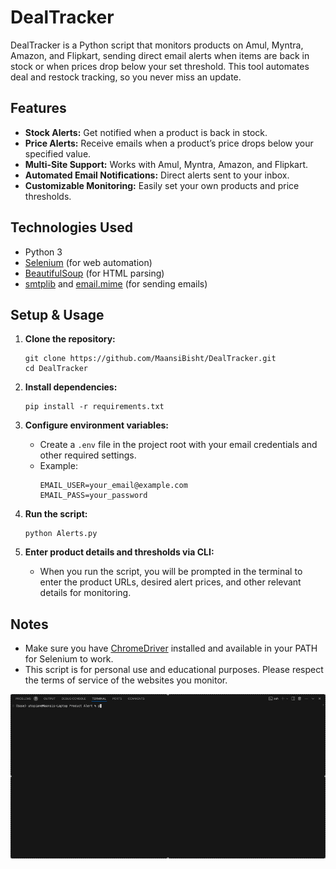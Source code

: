 # DealTracker
DealTracker is a Python script that monitors products on Amul, Myntra, Amazon, and Flipkart, sending direct email alerts when items are back in stock or when prices drop below your set threshold. This tool automates deal and restock tracking, so you never miss an update.

## Features

- **Stock Alerts:** Get notified when a product is back in stock.
- **Price Alerts:** Receive emails when a product’s price drops below your specified value.
- **Multi-Site Support:** Works with Amul, Myntra, Amazon, and Flipkart.
- **Automated Email Notifications:** Direct alerts sent to your inbox.
- **Customizable Monitoring:** Easily set your own products and price thresholds.

## Technologies Used

- Python 3
- [Selenium](https://www.selenium.dev/) (for web automation)
- [BeautifulSoup](https://www.crummy.com/software/BeautifulSoup/) (for HTML parsing)
- [smtplib](https://docs.python.org/3/library/smtplib.html) and [email.mime](https://docs.python.org/3/library/email.mime.html) (for sending emails)

## Setup & Usage

1. **Clone the repository:**
    ```
    git clone https://github.com/MaansiBisht/DealTracker.git
    cd DealTracker
    ```

2. **Install dependencies:**
    ```
    pip install -r requirements.txt
    ```

3. **Configure environment variables:**
    - Create a `.env` file in the project root with your email credentials and other required settings.
    - Example:
      ```
      EMAIL_USER=your_email@example.com
      EMAIL_PASS=your_password
      ```

5. **Run the script:**
    ```
    python Alerts.py
    ```
    
4. **Enter product details and thresholds via CLI:**
    - When you run the script, you will be prompted in the terminal to enter the product URLs, desired alert prices, and other relevant details for monitoring.

## Notes

- Make sure you have [ChromeDriver](https://sites.google.com/chromium.org/driver/) installed and available in your PATH for Selenium to work.
- This script is for personal use and educational purposes. Please respect the terms of service of the websites you monitor.

![Demo](/screencast/productAlerts.gif)
